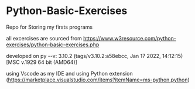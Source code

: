 # Python-Basic-Exercises
Repo for Storing my firsts programs


all excercises are sourced from https://www.w3resource.com/python-exercises/python-basic-exercises.php


developed on py --v:  3.10.2 (tags/v3.10.2:a58ebcc, Jan 17 2022, 14:12:15) [MSC v.1929 64 bit (AMD64)]


using Vscode as my IDE and using Python extension (https://marketplace.visualstudio.com/items?itemName=ms-python.python)
